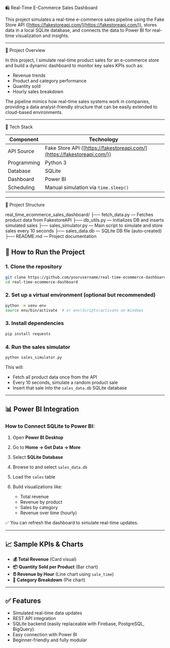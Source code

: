 🛍️ Real-Time E-Commerce Sales Dashboard

This project simulates a real-time e-commerce sales pipeline using the Fake Store API ([https://fakestoreapi.com/](https://fakestoreapi.com/)), stores data in a local SQLite database, and connects the data to Power BI for real-time visualization and insights.

---

📌 Project Overview

In this project, I simulate real-time product sales for an e-commerce store and build a dynamic dashboard to monitor key sales KPIs such as:

* Revenue trends
* Product and category performance
* Quantity sold
* Hourly sales breakdown

The pipeline mimics how real-time sales systems work in companies, providing a data analyst-friendly structure that can be easily extended to cloud-based environments.

---

🔧 Tech Stack

| Component   | Technology                                                              |
| ----------- | ----------------------------------------------------------------------- |
| API Source  | Fake Store API ([https://fakestoreapi.com/](https://fakestoreapi.com/)) |
| Programming | Python 3                                                                |
| Database    | SQLite                                                                  |
| Dashboard   | Power BI                                                                |
| Scheduling  | Manual simulation via `time.sleep()`                                    |

---

📂 Project Structure

real\_time\_ecommerce\_sales\_dashboard/
├── fetch\_data.py          — Fetches product data from FakestoreAPI
├── db\_utils.py            — Initializes DB and inserts simulated sales
├── sales\_simulator.py     — Main script to simulate and store sales every 10 seconds
├── sales\_data.db          — SQLite DB file (auto-created)
├── README.md              — Project documentation

## 🧪 How to Run the Project

### 1. Clone the repository

```bash
git clone https://github.com/yourusername/real-time-ecommerce-dashboard.git
cd real-time-ecommerce-dashboard
```

### 2. Set up a virtual environment (optional but recommended)

```bash
python -m venv env
source env/bin/activate  # or env\Scripts\activate on Windows
```

### 3. Install dependencies

```bash
pip install requests
```

### 4. Run the sales simulator

```bash
python sales_simulator.py
```

This will:

* Fetch all product data once from the API
* Every 10 seconds, simulate a random product sale
* Insert that sale into the `sales_data.db` SQLite database

---

## 📊 Power BI Integration

### How to Connect SQLite to Power BI:

1. Open **Power BI Desktop**
2. Go to **Home → Get Data → More**
3. Select **SQLite Database**
4. Browse to and select `sales_data.db`
5. Load the `sales` table
6. Build visualizations like:

   * Total revenue
   * Revenue by product
   * Sales by category
   * Revenue over time (hourly)

✅ You can refresh the dashboard to simulate real-time updates.

---

## 📈 Sample KPIs & Charts

* **💰 Total Revenue** (Card visual)
* **📦 Quantity Sold per Product** (Bar chart)
* **⏰ Revenue by Hour** (Line chart using `sale_time`)
* **🧾 Category Breakdown** (Pie chart)

---

## ✅ Features

* Simulated real-time data updates
* REST API integration
* SQLite backend (easily replaceable with Firebase, PostgreSQL, BigQuery)
* Easy connection with Power BI
* Beginner-friendly and fully modular

